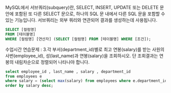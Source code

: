 
MySQL에서 서브쿼리(subquery)란, SELECT, INSERT, UPDATE 또는 DELETE 문 안에 포함된 
또 다른 SELECT 문으로, 하나의 SQL 문 내에서 다른 SQL 문을 포함할 수 있는 기능입니다. 서브쿼리는 외부 쿼리와 연관되어 결과를 생성하는데 사용됩니다.

```sql
SELECT [컬럼명]
FROM [테이블명]
WHERE [컬럼명] [연산자] (SELECT [컬럼명] FROM [테이블명] WHERE [조건]);
```


수업시간 연습문제 :
3.각 부서(department_id)별로 최고 연봉(salary)를 받는 사원의 사번(employee_id), 성(last_name)과 연봉(salary)을 조회하시오. 단 조회결과는
연봉의 내림차순으로 정렬되어 나타나야 합니다.
```sql
select employee_id , last_name , salary , department_id
from employees e
where salary = (select max(salary) from employees where e.department_id = department_id group by department_id)
order by salary desc;
```
